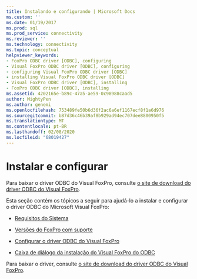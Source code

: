 ```yaml
---
title: Instalando e configurando | Microsoft Docs
ms.custom: ''
ms.date: 01/19/2017
ms.prod: sql
ms.prod_service: connectivity
ms.reviewer: ''
ms.technology: connectivity
ms.topic: conceptual
helpviewer_keywords:
- FoxPro ODBC driver [ODBC], configuring
- Visual FoxPro ODBC driver [ODBC], configuring
- configuring Visual FoxPro ODBC driver [ODBC]
- installing Visual FoxPro ODBC driver [ODBC]
- Visual FoxPro ODBC driver [ODBC], installing
- FoxPro ODBC driver [ODBC], installing
ms.assetid: 4202165e-b89c-47a5-ae59-0c98988caad5
author: MightyPen
ms.author: genemi
ms.openlocfilehash: 753489fe50b6d36f2ac6a6ef1167ecf8f1a6d976
ms.sourcegitcommit: b87d36c46b39af8b929ad94ec707dee8800950f5
ms.translationtype: MT
ms.contentlocale: pt-BR
ms.lasthandoff: 02/08/2020
ms.locfileid: "68019427"
---
```

# <a name="installing-and-configuring"></a>Instalar e configurar
Para baixar o driver ODBC do Visual FoxPro, consulte [o site de download do driver ODBC do Visual FoxPro](https://go.microsoft.com/fwlink/?LinkId=121318).  
  
 Esta seção contém os tópicos a seguir para ajudá-lo a instalar e configurar o driver ODBC do Microsoft Visual FoxPro:  
  
-   [Requisitos do Sistema](../../odbc/microsoft/system-requirements-visual-foxpro-odbc-driver.md)  
  
-   [Versões do FoxPro com suporte](../../odbc/microsoft/supported-versions-of-foxpro.md)  
  
-   [Configurar o driver ODBC do Visual FoxPro](../../odbc/microsoft/setting-up-the-visual-foxpro-odbc-driver.md)  
  
-   [Caixa de diálogo da instalação do Visual FoxPro do ODBC](../../odbc/microsoft/odbc-visual-foxpro-setup-dialog-box.md)  
  
 Para baixar o driver, consulte [o site de download do driver ODBC do Visual FoxPro](https://go.microsoft.com/fwlink/?LinkId=121318).
